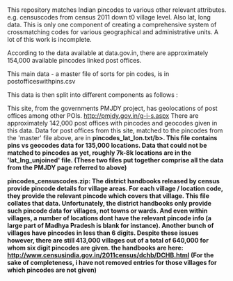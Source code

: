 #
This repository matches Indian pincodes to various other relevant attributes. e.g. censuscodes from census 2011 down t0 village level. Also lat, long data. This is only one component of creating a comprehensive system of crossmatching codes for various geographical and administrative units. A lot of this work is incomplete.

According to the data available at data.gov.in, there are approximately 154,000 available pincodes linked post offices.

This main data - a master file of sorts for pin codes, is in postofficeswithpins.csv

This data is then split into different components as follows : 

This site, from the governments PMJDY project, has geolocations of post offices among other POIs. http://pmjdy.gov.in/g-i-s.aspx
There are approximately 142,000 post offices with pincodes and geocodes given in this data.
Data for post offices from this site, matched to the pincodes from the 'master' file above, are in <b>pincodes_lat_lon.txt/b>. This file contains pins vs geocodes data for 135,000 locations.
Data that could not be matched to pincodes as yet, roughly 7k-8k locations are in the 'lat_lng_unjoined' file. (These two files put together comprise all the data from the PMJDY page referred to above)

pincodes_censuscodes.zip: 
The district handbooks released by census provide pincode details for village areas. For each village / location code, they provide the relevant pincode which covers that village. This file collates that data.
Unfortunately, the district handbooks only provide such pincode data for villages, not towns or wards. And even within villages, a number of locations dont have the relevant pincode info (a large part of Madhya Pradesh is blank for instance). Another bunch of villages have pincodes in less than 6 digits. Despite these issues however, there are still 413,000 villages out of a total of 640,000 for whom six digit pincodes are given.
the handbooks are here:
http://www.censusindia.gov.in/2011census/dchb/DCHB.html
(For the sake of completeness, i have not removed entries for those villages for which pincodes are not given)

